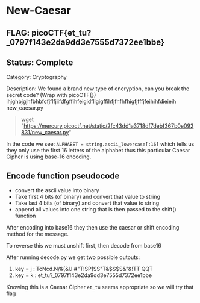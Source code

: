 # New-Caesar

## FLAG: picoCTF{et_tu?_0797f143e2da9dd3e7555d7372ee1bbe}

## Status: Complete

Category: Cryptography

Description: We found a brand new type of encryption, can you break the secret code? (Wrap with picoCTF{}) ihjghbjgjhfbhbfcfjflfjiifdfgffihfeigidfligigffihfjfhfhfhigfjfffjfeihihfdieieih new_caesar.py

> wget "https://mercury.picoctf.net/static/2fc43dd1a3718df7debf367b0e092831/new_caesar.py"


In the code we see:
`ALPHABET = string.ascii_lowercase[:16]` which tells us they only use the first 16 letters of the alphabet thus this particular Caesar Cipher is using base-16 encoding.

## Encode function pseudocode
 - convert the ascii value into binary
 - Take first 4 bits (of binary) and convert that value to string
 - Take last 4 bits (of binary) and convert that value to string
 - append all values into one string that is then passed to the shift() function

After encoding into base16 they then use the caesar or shift encoding method for the message.

To reverse this we must unshift first, then decode from base16

After running decode.py we get two possible outputs:
1. key = j : TcNcd.N/&(&U #"T!SP(SS"T&$$$S&"&!TT QQT
2. key = k : et_tu?_0797f143e2da9dd3e7555d7372ee1bbe

Knowing this is a Caesar Cipher `et_tu` seems appropriate so we will try that flag